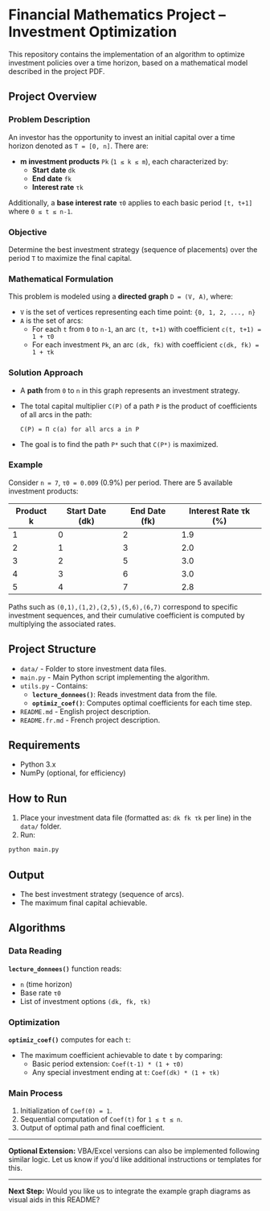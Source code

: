 # Financial Mathematics Project – Investment Optimization

This repository contains the implementation of an algorithm to optimize investment policies over a time horizon, based on a mathematical model described in the project PDF.

## Project Overview

### Problem Description

An investor has the opportunity to invest an initial capital over a time horizon denoted as `T = [0, n]`. There are:

- **m investment products** `Pk` (`1 ≤ k ≤ m`), each characterized by:
  - **Start date** `dk`
  - **End date** `fk`
  - **Interest rate** `τk`

Additionally, a **base interest rate** `τ0` applies to each basic period `[t, t+1]` where `0 ≤ t ≤ n-1`.

### Objective

Determine the best investment strategy (sequence of placements) over the period `T` to maximize the final capital.

### Mathematical Formulation

This problem is modeled using a **directed graph** `D = (V, A)`, where:

- `V` is the set of vertices representing each time point: `{0, 1, 2, ..., n}`
- `A` is the set of arcs:
  - For each `t` from `0` to `n-1`, an arc `(t, t+1)` with coefficient `c(t, t+1) = 1 + τ0`
  - For each investment `Pk`, an arc `(dk, fk)` with coefficient `c(dk, fk) = 1 + τk`

### Solution Approach

- A **path** from `0` to `n` in this graph represents an investment strategy.
- The total capital multiplier `C(P)` of a path `P` is the product of coefficients of all arcs in the path:

  ```
  C(P) = Π c(a) for all arcs a in P
  ```
- The goal is to find the path `P*` such that `C(P*)` is maximized.

### Example

Consider `n = 7`, `τ0 = 0.009` (0.9%) per period. There are 5 available investment products:

| Product k | Start Date (dk) | End Date (fk) | Interest Rate τk (%) |
|----------|----------------|--------------|----------------------|
| 1        | 0              | 2            | 1.9                  |
| 2        | 1              | 3            | 2.0                  |
| 3        | 2              | 5            | 3.0                  |
| 4        | 3              | 6            | 3.0                  |
| 5        | 4              | 7            | 2.8                  |

Paths such as `(0,1),(1,2),(2,5),(5,6),(6,7)` correspond to specific investment sequences, and their cumulative coefficient is computed by multiplying the associated rates.

## Project Structure

- `data/` - Folder to store investment data files.
- `main.py` - Main Python script implementing the algorithm.
- `utils.py` - Contains:
  - **`lecture_donnees()`**: Reads investment data from the file.
  - **`optimiz_coef()`**: Computes optimal coefficients for each time step.
- `README.md` - English project description.
- `README.fr.md` - French project description.

## Requirements

- Python 3.x
- NumPy (optional, for efficiency)

## How to Run

1. Place your investment data file (formatted as: `dk fk τk` per line) in the `data/` folder.
2. Run:

```bash
python main.py
```

## Output

- The best investment strategy (sequence of arcs).
- The maximum final capital achievable.

## Algorithms

### Data Reading

**`lecture_donnees()`** function reads:
- `n` (time horizon)
- Base rate `τ0`
- List of investment options `(dk, fk, τk)`

### Optimization

**`optimiz_coef()`** computes for each `t`:
- The maximum coefficient achievable to date `t` by comparing:
  - Basic period extension: `Coef(t-1) * (1 + τ0)`
  - Any special investment ending at `t`: `Coef(dk) * (1 + τk)`

### Main Process

1. Initialization of `Coef(0) = 1`.
2. Sequential computation of `Coef(t)` for `1 ≤ t ≤ n`.
3. Output of optimal path and final coefficient.

---

**Optional Extension:**
VBA/Excel versions can also be implemented following similar logic. Let us know if you'd like additional instructions or templates for this.

---

**Next Step:**
Would you like us to integrate the example graph diagrams as visual aids in this README?

